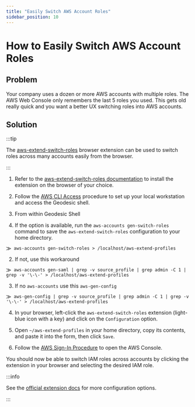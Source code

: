 ```yaml
---
title: "Easily Switch AWS Account Roles"
sidebar_position: 10
---
```


# How to Easily Switch AWS Account Roles

## Problem

Your company uses a dozen or more AWS accounts with multiple roles. The AWS Web Console only remembers the last 5 roles
you used. This gets old really quick and you want a better UX switching roles into AWS accounts.

## Solution

:::tip

The [aws-extend-switch-roles](https://github.com/tilfinltd/aws-extend-switch-roles) browser extension can be used to
switch roles across many accounts easily from the browser.

:::

1. Refer to the [aws-extend-switch-roles documentation](https://github.com/tilfinltd/aws-extend-switch-roles#install) to
   install the extension on the browser of your choice.

2. Follow the
   [AWS CLI Access](https://github.com/BrightDotAi/infrastructure/blob/main/docs/authentication/onboarding.md#aws-cli-access)
   procedure to set up your local workstation and access the Geodesic shell.

3. From within Geodesic Shell

4. If the option is available, run the `aws-accounts gen-switch-roles` command to save the `aws-extend-switch-roles`
   configuration to your home directory.

```
⨠ aws-accounts gen-switch-roles > /localhost/aws-extend-profiles
```

2. If not, use this workaround

```
⨠ aws-accounts gen-saml | grep -v source_profile | grep admin -C 1 | grep -v '\-\-' > /localhost/aws-extend-profiles
```

3. If no `aws-accounts` use this `aws-gen-config`

```
⨠ aws-gen-config | grep -v source_profile | grep admin -C 1 | grep -v '\-\-' > /localhost/aws-extend-profiles
```

4. In your browser, left-click the `aws-extend-switch-roles` extension (light-blue icon with a key) and click on the
   `Configuration` option.

5. Open `~/aws-extend-profiles` in your home directory, copy its contents, and paste it into the form, then click
   `Save`.

6. Follow the
   [AWS Sign-In Procedure](https://github.com/BrightDotAi/infrastructure/blob/main/docs/authentication/onboarding.md#aws-console-sign-in-via-okta-apps-dashboard)
   to open the AWS Console.

You should now be able to switch IAM roles across accounts by clicking the extension in your browser and selecting the
desired IAM role.

:::info

See the [official extension docs](https://github.com/tilfinltd/aws-extend-switch-roles#configuration) for more
configuration options.

:::
